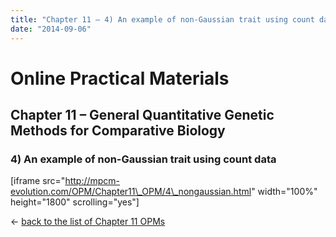 ```yaml
---
title: "Chapter 11 – 4) An example of non-Gaussian trait using count data"
date: "2014-09-06"
---
```


# **Online Practical Materials**

## Chapter 11 – General Quantitative Genetic Methods for Comparative Biology

### 4) An example of non-Gaussian trait using count data

\[iframe src="http://mpcm-evolution.com/OPM/Chapter11\_OPM/4\_nongaussian.html" width="100%" height="1800" scrolling="yes"\]

← [back to the list of Chapter 11 OPMs](http://www.mpcm-evolution.com/practice/online-practical-material-chapter-11 "Chapter 11 – General Quantitative Genetic Methods for Comparative Biology")
